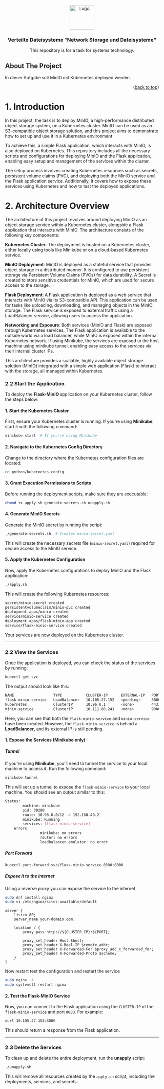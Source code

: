 <!-- Improved compatibility of back to top link: See: https://github.com/othneildrew/Best-README-Template/pull/73 -->
<a id="readme-top"></a>
<!--
*** Thanks for checking out the Best-README-Template. If you have a suggestion
*** that would make this better, please fork the repo and create a pull request
*** or simply open an issue with the tag "enhancement".
*** Don't forget to give the project a star!
*** Thanks again! Now go create something AMAZING! :D
-->



<!-- PROJECT LOGO -->
<br />
<div align="center">
  <a href="https://github.com/github_username/repo_name">
    <img src="images/logo.png" alt="Logo" width="80" height="80">
  </a>

<h3 align="center">Verteilte Dateisysteme "Network Storage und Dateisysteme"</h3>

  <p align="center">
    This repository is for a task for systems technology.
  </p>
</div>



<!-- ABOUT THE PROJECT -->
## About The Project

In dieser Aufgabe soll MinIO mit Kubernetes deployed werden.

<p align="right">(<a href="#readme-top">back to top</a>)</p>


# 1. Introduction

In this project, the task is to deploy MinIO, a high-performance distributed object storage system, on a Kubernetes cluster. MinIO can be used as an S3-compatible object storage solution, and this project aims to demonstrate how to set up and use it in a Kubernetes environment.

To achieve this, a simple Flask application, which interacts with MinIO, is also deployed on Kubernetes. This repository includes all the necessary scripts and configurations for deploying MinIO and the Flask application, enabling easy setup and management of the services within the cluster.

The setup process involves creating Kubernetes resources such as secrets, persistent volume claims (PVC), and deploying both the MinIO service and the Flask application service. Additionally, it covers how to expose these services using Kubernetes and how to test the deployed applications.


# 2. Architecture Overview

The architecture of this project revolves around deploying MinIO as an object storage service within a Kubernetes cluster, alongside a Flask application that interacts with MinIO. The architecture consists of the following key components:

  **Kubernetes Cluster**:
      The deployment is hosted on a Kubernetes cluster, either locally using tools like Minikube or on a cloud-based Kubernetes service.

  **MinIO Deployment**:
      MinIO is deployed as a stateful service that provides object storage in a distributed manner. It is configured to use persistent storage via Persistent Volume Claims (PVCs) for data durability.
      A Secret is created to store sensitive credentials for MinIO, which are used for secure access to the storage.

  **Flask Deployment**:
      A Flask application is deployed as a web service that interacts with MinIO via its S3-compatible API. This application can be used for tasks like uploading, downloading, and managing objects in the MinIO storage.
      The Flask service is exposed to external traffic using a LoadBalancer service, allowing users to access the application.

  **Networking and Exposure**:
      Both services (MinIO and Flask) are exposed through Kubernetes services. The Flask application is available to the outside world via a load balancer, while MinIO is exposed within the internal Kubernetes network.
      If using Minikube, the services are exposed to the host machine using minikube tunnel, enabling easy access to the services via their internal cluster IPs.

This architecture provides a scalable, highly available object storage solution (MinIO) integrated with a simple web application (Flask) to interact with the storage, all managed within Kubernetes.

### 2.2 Start the Application

To deploy the **Flask-MinIO** application on your Kubernetes cluster, follow the steps below:

#### 1. Start the Kubernetes Cluster

First, ensure your Kubernetes cluster is running. If you're using **Minikube**, start it with the following command:

```bash
minikube start  # If you're using Minikube
```

#### 2. Navigate to the Kubernetes Config Directory

Change to the directory where the Kubernetes configuration files are located:

```bash
cd python/kubernetes-config
```

#### 3. Grant Execution Permissions to Scripts

Before running the deployment scripts, make sure they are executable:

```bash
chmod +x apply.sh generate-secrets.sh unapply.sh
```

#### 4. Generate MinIO Secrets

Generate the MinIO secret by running the script:

```bash
./generate-secrets.sh  # Creates minio-secret.yaml
```

This will create the necessary secrets file (`minio-secret.yaml`) required for secure access to the MinIO service.

#### 5. Apply the Kubernetes Configuration

Now, apply the Kubernetes configurations to deploy MinIO and the Flask application:

```bash
./apply.sh
```

This will create the following Kubernetes resources:

```bash
secret/minio-secret created
persistentvolumeclaim/minio-pvc created
deployment.apps/minio created
service/minio-service created
deployment.apps/flask-minio-app created
service/flask-minio-service created
```

Your services are now deployed on the Kubernetes cluster.

---

### 2.2 View the Services

Once the application is deployed, you can check the status of the services by running:

```bash
kubectl get svc
```

The output should look like this:

```bash
NAME                  TYPE           CLUSTER-IP      EXTERNAL-IP   PORT(S)          AGE
flask-minio-service   LoadBalancer   10.105.27.152   <pending>     8080:32587/TCP   2m54s
kubernetes            ClusterIP      10.96.0.1       <none>        443/TCP          3m4s
minio-service         ClusterIP      10.111.80.241   <none>        9000/TCP         2m54s
```

Here, you can see that both the `flask-minio-service` and `minio-service` have been created. However, the `flask-minio-service` is behind a **LoadBalancer**, and its external IP is still pending.

#### 1. Expose the Services (Minikube only)

##### Tunnel
If you're using **Minikube**, you'll need to tunnel the service to your local machine to access it. Run the following command:

```bash
minikube tunnel
```

This will set up a tunnel to expose the `flask-minio-service` to your local machine. You should see an output similar to this:

```bash
Status:
        machine: minikube
        pid: 30280
        route: 10.96.0.0/12 -> 192.168.49.2
        minikube: Running
        services: [flask-minio-service]
    errors:
                minikube: no errors
                router: no errors
                loadbalancer emulator: no error
```

##### Port Forward

```bash
kubectl port-forward svc/flask-minio-service 8080:8080
```

##### Expose it to the internet

Using a reverse proxy you can expose the service to the internet

```bash
sudo dnf install nginx
sudo vi /etc/nginx/sites-available/default

```

```
server {
    listen 80;
    server_name your-domain.com;

    location / {
        proxy_pass http://${CLUSTER_IP}:${PORT};

        proxy_set_header Host $host;
        proxy_set_header X-Real-IP $remote_addr;
        proxy_set_header X-Forwarded-For $proxy_add_x_forwarded_for;
        proxy_set_header X-Forwarded-Proto $scheme;
    }
}
```

Now restart test the configuration and restart the service

```bash
sudo nginx -t
sudo systemctl restart nginx
```

#### 2. Test the Flask-MinIO Service

Now, you can connect to the Flask application using the `CLUSTER-IP` of the `flask-minio-service` and port `8080`. For example:

```bash
curl 10.105.27.152:8080
```

This should return a response from the Flask application.

---

### 2.3 Delete the Services

To clean up and delete the entire deployment, run the **unapply** script:

```bash
./unapply.sh
```

This will remove all resources created by the `apply.sh` script, including the deployments, services, and secrets.
